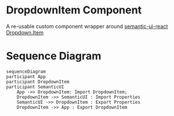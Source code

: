 # DropdownItem Component

A re-usable custom component wrapper around [semantic-ui-react Dropdown.Item](https://react.semantic-ui.com/modules/dropdown)

# Sequence Diagram

```mermaid
sequenceDiagram
participant App
participant DropdownItem
participant SemanticUI
    App ->> DropdownItem: Import DropdownItem;
    DropdownItem ->> SemanticUI : Import Properties
    SemanticUI ->> DropdownItem : Export Properties
    DropdownItem ->> App : Export DropdownItem
```
